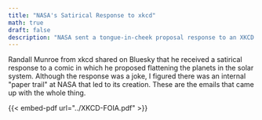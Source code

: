 ```yaml
---
title: "NASA's Satirical Response to xkcd"
math: true
draft: false
description: "NASA sent a tongue-in-cheek proposal response to an XKCD comic"
---
```


Randall Munroe from xkcd shared on Bluesky that he received a satirical response to a comic in which he proposed flattening the planets in the solar system. Although the response was a joke, I figured there was an internal "paper trail" at NASA that led to its creation. These are the emails that came up with the whole thing.

<!--more-->

{{< embed-pdf url="../XKCD-FOIA.pdf" >}}